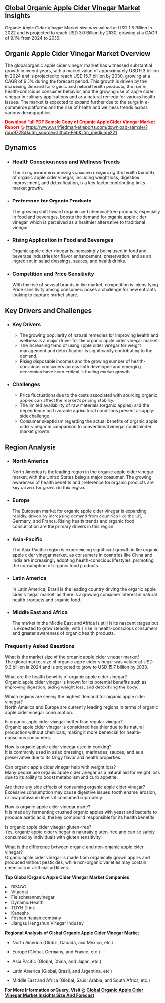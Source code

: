 <h2><a href="https://www.verifiedmarketreports.com/download-sample/?rid=97284&amp;utm_source=Github&amp;utm_medium=221" target="_blank">Global Organic Apple Cider Vinegar Market</a> Insights</h2><p>Organic Apple Cider Vinegar Market size was valued at USD 1.5 Billion in 2022 and is projected to reach USD 3.0 Billion by 2030, growing at a CAGR of 9.1% from 2024 to 2030.</p><p> <h2>Organic Apple Cider Vinegar Market Overview</h2> <p>The global organic apple cider vinegar market has witnessed substantial growth in recent years, with a market value of approximately USD 9.3 billion in 2024 and is projected to reach USD 15.7 billion by 2030, growing at a CAGR of 9.5% during the forecast period. This growth is driven by the increasing demand for organic and natural health products, the rise in health-conscious consumer behavior, and the growing use of apple cider vinegar in culinary applications and as a natural remedy for various health issues. The market is expected to expand further due to the surge in e-commerce platforms and the rise of health and wellness trends across various demographics.</p> <p><p><span class=""><span style="color: #ff0000;"><strong>Download Full PDF Sample Copy of Organic Apple Cider Vinegar Market Report</strong> @ </span><a href="https://www.verifiedmarketreports.com/download-sample/?rid=97284&amp;utm_source=Github-Feb&amp;utm_medium=221" target="_blank">https://www.verifiedmarketreports.com/download-sample/?rid=97284&amp;utm_source=Github-Feb&amp;utm_medium=221</a></span></p></p> <h2>Dynamics</h2> <ul> <li><h3>Health Consciousness and Wellness Trends</h3> The rising awareness among consumers regarding the health benefits of organic apple cider vinegar, including weight loss, digestion improvement, and detoxification, is a key factor contributing to its market growth.</li> <li><h3>Preference for Organic Products</h3> The growing shift toward organic and chemical-free products, especially in food and beverages, boosts the demand for organic apple cider vinegar, which is perceived as a healthier alternative to traditional vinegar.</li> <li><h3>Rising Application in Food and Beverages</h3> Organic apple cider vinegar is increasingly being used in food and beverage industries for flavor enhancement, preservation, and as an ingredient in salad dressings, sauces, and health drinks.</li> <li><h3>Competition and Price Sensitivity</h3> With the rise of several brands in the market, competition is intensifying. Price sensitivity among consumers poses a challenge for new entrants looking to capture market share.</li> </ul> <h2>Key Drivers and Challenges</h2> <ul> <li><h3>Key Drivers</h3> <ul> <li>The growing popularity of natural remedies for improving health and wellness is a major driver for the organic apple cider vinegar market.</li> <li>The increasing trend of using apple cider vinegar for weight management and detoxification is significantly contributing to the demand.</li> <li>Rising disposable incomes and the growing number of health-conscious consumers across both developed and emerging economies have been critical in fueling market growth.</li> </ul> </li> <li><h3>Challenges</h3> <ul> <li>Price fluctuations due to the costs associated with sourcing organic apples can affect the market's pricing stability.</li> <li>The limited availability of raw materials (organic apples) and the dependence on favorable agricultural conditions present a supply-side challenge.</li> <li>Consumer skepticism regarding the actual benefits of organic apple cider vinegar in comparison to conventional vinegar could hinder market growth.</li> </ul> </li> </ul> <h2>Region Analysis</h2> <ul> <li><h3>North America</h3> North America is the leading region in the organic apple cider vinegar market, with the United States being a major consumer. The growing awareness of health benefits and preference for organic products are key drivers for growth in this region.</li> <li><h3>Europe</h3> The European market for organic apple cider vinegar is expanding rapidly, driven by increasing demand from countries like the UK, Germany, and France. Rising health trends and organic food consumption are the primary drivers in this region.</li> <li><h3>Asia-Pacific</h3> The Asia-Pacific region is experiencing significant growth in the organic apple cider vinegar market, as consumers in countries like China and India are increasingly adopting health-conscious lifestyles, promoting the consumption of organic food products.</li> <li><h3>Latin America</h3> In Latin America, Brazil is the leading country driving the organic apple cider vinegar market, as there is a growing consumer interest in natural health products and organic food.</li> <li><h3>Middle East and Africa</h3> The market in the Middle East and Africa is still in its nascent stages but is expected to grow steadily, with a rise in health-conscious consumers and greater awareness of organic health products.</li> </ul> <h3>Frequently Asked Questions</h3> <p>What is the market size of the organic apple cider vinegar market? <br> The global market size of organic apple cider vinegar was valued at USD 9.3 billion in 2024 and is projected to grow to USD 15.7 billion by 2030.</p> <p>What are the health benefits of organic apple cider vinegar? <br> Organic apple cider vinegar is known for its potential benefits such as improving digestion, aiding weight loss, and detoxifying the body.</p> <p>Which regions are seeing the highest demand for organic apple cider vinegar? <br> North America and Europe are currently leading regions in terms of organic apple cider vinegar consumption.</p> <p>Is organic apple cider vinegar better than regular vinegar? <br> Organic apple cider vinegar is considered healthier due to its natural production without chemicals, making it more beneficial for health-conscious consumers.</p> <p>How is organic apple cider vinegar used in cooking? <br> It is commonly used in salad dressings, marinades, sauces, and as a preservative due to its tangy flavor and health properties.</p> <p>Can organic apple cider vinegar help with weight loss? <br> Many people use organic apple cider vinegar as a natural aid for weight loss due to its ability to boost metabolism and curb appetite.</p> <p>Are there any side effects of consuming organic apple cider vinegar? <br> Excessive consumption may cause digestive issues, tooth enamel erosion, or low potassium levels if consumed improperly.</p> <p>How is organic apple cider vinegar made? <br> It is made by fermenting crushed organic apples with yeast and bacteria to produce acetic acid, the key compound responsible for its health benefits.</p> <p>Is organic apple cider vinegar gluten-free? <br> Yes, organic apple cider vinegar is naturally gluten-free and can be safely consumed by individuals with gluten sensitivity.</p> <p>What is the difference between organic and non-organic apple cider vinegar? <br> Organic apple cider vinegar is made from organically grown apples and produced without pesticides, while non-organic varieties may contain chemicals or artificial additives.</p> </p><p><strong>Top Global Organic Apple Cider Vinegar Market Companies</strong></p><div data-test-id=""><p><li>BRAGG</li><li> Vitacost</li><li> Fleischmannsvinegar</li><li> Dynamic Health</li><li> TDYH Drink</li><li> Kanesho</li><li> Foshan Haitian company</li><li> Jiangsu Hengshun Vinegar Industry</li></p><div><strong>Regional Analysis of&nbsp;Global Organic Apple Cider Vinegar Market</strong></div><ul><li dir="ltr"><p dir="ltr">North America&nbsp;(Global, Canada, and Mexico, etc.)</p></li><li dir="ltr"><p dir="ltr">Europe (Global, Germany, and France, etc.)</p></li><li dir="ltr"><p dir="ltr">Asia Pacific&nbsp;(Global, China, and Japan, etc.)</p></li><li dir="ltr"><p dir="ltr">Latin America&nbsp;(Global, Brazil, and Argentina, etc.)</p></li><li dir="ltr">Middle East and Africa&nbsp;(Global, Saudi Arabia, and South Africa, etc.)</li></ul><p><strong>For More Information or Query, Visit @&nbsp;</strong><strong><a href="https://www.verifiedmarketreports.com/product/global-organic-apple-cider-vinegar-market-growth-2019-2024/?utm_source=Github&amp;utm_medium=221" target="_blank">Global Organic Apple Cider Vinegar Market Insights Size And Forecast</a></strong></p></div>
